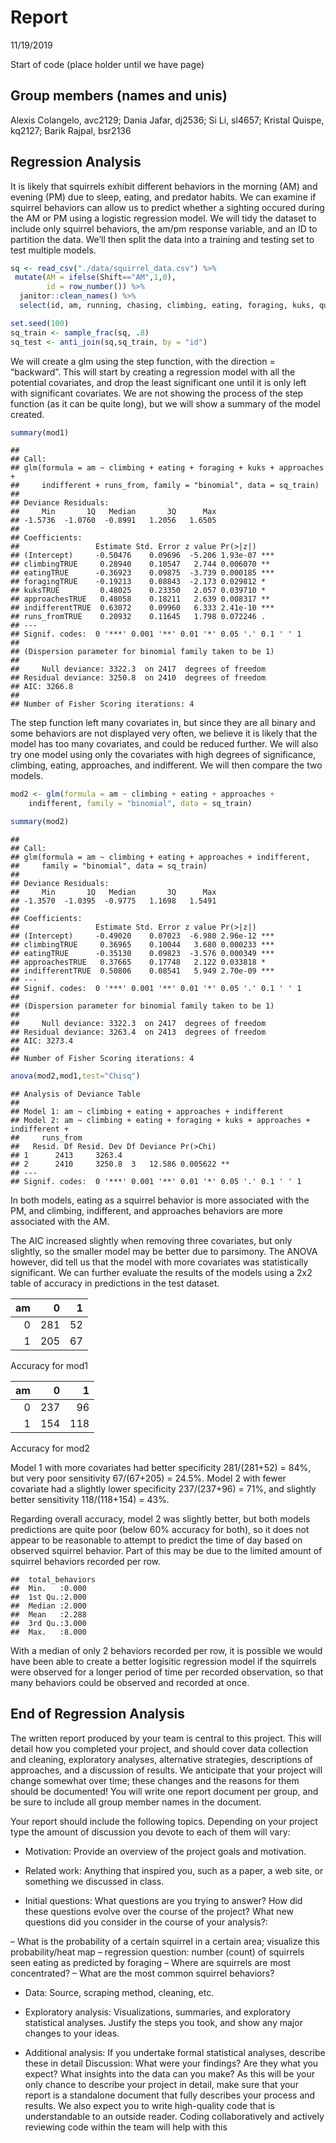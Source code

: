 Report
================
11/19/2019

Start of code (place holder until we have page)

## Group members (names and unis)

Alexis Colangelo, avc2129; Dania Jafar, dj2536; Si Li, sl4657; Kristal
Quispe, kq2127; Barik Rajpal, bsr2136

## Regression Analysis

It is likely that squirrels exhibit different behaviors in the morning
(AM) and evening (PM) due to sleep, eating, and predator habits. We can
examine if squirrel behaviors can allow us to predict whether a sighting
occured during the AM or PM using a logistic regression model. We will
tidy the dataset to include only squirrel behaviors, the am/pm response
variable, and an ID to partition the data. We’ll then split the data
into a training and testing set to test multiple models.

``` r
sq <- read_csv("./data/squirrel_data.csv") %>%
 mutate(AM = ifelse(Shift=="AM",1,0),
        id = row_number()) %>%
  janitor::clean_names() %>%
  select(id, am, running, chasing, climbing, eating, foraging, kuks, quaas, moans, tail_flags, tail_twitches,approaches,indifferent,runs_from)

set.seed(100)
sq_train <- sample_frac(sq, .8)
sq_test <- anti_join(sq,sq_train, by = "id")
```

We will create a glm using the step function, with the direction =
“backward”. This will start by creating a regression model with all
the potential covariates, and drop the least significant one until it is
only left with significant covariates. We are not showing the process of
the step function (as it can be quite long), but we will show a summary
of the model created.

``` r
summary(mod1)
```

    ## 
    ## Call:
    ## glm(formula = am ~ climbing + eating + foraging + kuks + approaches + 
    ##     indifferent + runs_from, family = "binomial", data = sq_train)
    ## 
    ## Deviance Residuals: 
    ##     Min       1Q   Median       3Q      Max  
    ## -1.5736  -1.0760  -0.8991   1.2056   1.6505  
    ## 
    ## Coefficients:
    ##                 Estimate Std. Error z value Pr(>|z|)    
    ## (Intercept)     -0.50476    0.09696  -5.206 1.93e-07 ***
    ## climbingTRUE     0.28940    0.10547   2.744 0.006070 ** 
    ## eatingTRUE      -0.36923    0.09875  -3.739 0.000185 ***
    ## foragingTRUE    -0.19213    0.08843  -2.173 0.029812 *  
    ## kuksTRUE         0.48025    0.23350   2.057 0.039710 *  
    ## approachesTRUE   0.48058    0.18211   2.639 0.008317 ** 
    ## indifferentTRUE  0.63072    0.09960   6.333 2.41e-10 ***
    ## runs_fromTRUE    0.20932    0.11645   1.798 0.072246 .  
    ## ---
    ## Signif. codes:  0 '***' 0.001 '**' 0.01 '*' 0.05 '.' 0.1 ' ' 1
    ## 
    ## (Dispersion parameter for binomial family taken to be 1)
    ## 
    ##     Null deviance: 3322.3  on 2417  degrees of freedom
    ## Residual deviance: 3250.8  on 2410  degrees of freedom
    ## AIC: 3266.8
    ## 
    ## Number of Fisher Scoring iterations: 4

The step function left many covariates in, but since they are all binary
and some behaviors are not displayed very often, we believe it is likely
that the model has too many covariates, and could be reduced further. We
will also try one model using only the covariates with high degrees of
significance, climbing, eating, approaches, and indifferent. We will
then compare the two models.

``` r
mod2 <- glm(formula = am ~ climbing + eating + approaches +
    indifferent, family = "binomial", data = sq_train)

summary(mod2)
```

    ## 
    ## Call:
    ## glm(formula = am ~ climbing + eating + approaches + indifferent, 
    ##     family = "binomial", data = sq_train)
    ## 
    ## Deviance Residuals: 
    ##     Min       1Q   Median       3Q      Max  
    ## -1.3570  -1.0395  -0.9775   1.1698   1.5491  
    ## 
    ## Coefficients:
    ##                 Estimate Std. Error z value Pr(>|z|)    
    ## (Intercept)     -0.49020    0.07023  -6.980 2.96e-12 ***
    ## climbingTRUE     0.36965    0.10044   3.680 0.000233 ***
    ## eatingTRUE      -0.35130    0.09823  -3.576 0.000349 ***
    ## approachesTRUE   0.37665    0.17748   2.122 0.033818 *  
    ## indifferentTRUE  0.50806    0.08541   5.949 2.70e-09 ***
    ## ---
    ## Signif. codes:  0 '***' 0.001 '**' 0.01 '*' 0.05 '.' 0.1 ' ' 1
    ## 
    ## (Dispersion parameter for binomial family taken to be 1)
    ## 
    ##     Null deviance: 3322.3  on 2417  degrees of freedom
    ## Residual deviance: 3263.4  on 2413  degrees of freedom
    ## AIC: 3273.4
    ## 
    ## Number of Fisher Scoring iterations: 4

``` r
anova(mod2,mod1,test="Chisq")
```

    ## Analysis of Deviance Table
    ## 
    ## Model 1: am ~ climbing + eating + approaches + indifferent
    ## Model 2: am ~ climbing + eating + foraging + kuks + approaches + indifferent + 
    ##     runs_from
    ##   Resid. Df Resid. Dev Df Deviance Pr(>Chi)   
    ## 1      2413     3263.4                        
    ## 2      2410     3250.8  3   12.586 0.005622 **
    ## ---
    ## Signif. codes:  0 '***' 0.001 '**' 0.01 '*' 0.05 '.' 0.1 ' ' 1

In both models, eating as a squirrel behavior is more associated with
the PM, and climbing, indifferent, and approaches behaviors are more
associated with the AM.

The AIC increased slightly when removing three covariates, but only
slightly, so the smaller model may be better due to parsimony. The ANOVA
however, did tell us that the model with more covariates was
statistically significant. We can further evaluate the results of the
models using a 2x2 table of accuracy in predictions in the test dataset.

| am |   0 |  1 |
| -: | --: | -: |
|  0 | 281 | 52 |
|  1 | 205 | 67 |

Accuracy for mod1

| am |   0 |   1 |
| -: | --: | --: |
|  0 | 237 |  96 |
|  1 | 154 | 118 |

Accuracy for mod2

Model 1 with more covariates had better specificity 281/(281+52) = 84%,
but very poor sensitivity 67/(67+205) = 24.5%. Model 2 with fewer
covariate had a slightly lower specificity 237/(237+96) = 71%, and
slightly better sensitivity 118/(118+154) = 43%.

Regarding overall accuracy, model 2 was slightly better, but both models
predictions are quite poor (below 60% accuracy for both), so it does not
appear to be reasonable to attempt to predict the time of day based on
observed squirrel behavior. Part of this may be due to the limited
amount of squirrel behaviors recorded per row.

    ##  total_behaviors
    ##  Min.   :0.000  
    ##  1st Qu.:2.000  
    ##  Median :2.000  
    ##  Mean   :2.288  
    ##  3rd Qu.:3.000  
    ##  Max.   :8.000

With a median of only 2 behaviors recorded per row, it is possible we
would have been able to create a better logisitic regression model if
the squirrels were observed for a longer period of time per recorded
observation, so that many behaviors could be observed and recorded at
once.

## End of Regression Analysis

The written report produced by your team is central to this project.
This will detail how you completed your project, and should cover data
collection and cleaning, exploratory analyses, alternative strategies,
descriptions of approaches, and a discussion of results. We anticipate
that your project will change somewhat over time; these changes and the
reasons for them should be documented\! You will write one report
document per group, and be sure to include all group member names in the
document.

Your report should include the following topics. Depending on your
project type the amount of discussion you devote to each of them will
vary:

  - Motivation: Provide an overview of the project goals and motivation.

  - Related work: Anything that inspired you, such as a paper, a web
    site, or something we discussed in class.

  - Initial questions: What questions are you trying to answer? How did
    these questions evolve over the course of the project? What new
    questions did you consider in the course of your analysis?:

– What is the probability of a certain squirrel in a certain area;
visualize this probability/heat map – regression question: number
(count) of squirrels seen eating as predicted by foraging – Where are
squirrels are most concentrated? – What are the most common squirrel
behaviors?

  - Data: Source, scraping method, cleaning, etc.

  - Exploratory analysis: Visualizations, summaries, and exploratory
    statistical analyses. Justify the steps you took, and show any major
    changes to your ideas.

  - Additional analysis: If you undertake formal statistical analyses,
    describe these in detail Discussion: What were your findings? Are
    they what you expect? What insights into the data can you make? As
    this will be your only chance to describe your project in detail,
    make sure that your report is a standalone document that fully
    describes your process and results. We also expect you to write
    high-quality code that is understandable to an outside reader.
    Coding collaboratively and actively reviewing code within the team
    will help with this
